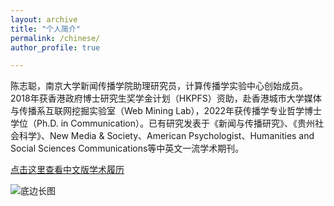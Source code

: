 ```yaml
---
layout: archive
title: "个人简介"
permalink: /chinese/
author_profile: true

---
```


陈志聪，南京大学新闻传播学院助理研究员，计算传播学实验中心创始成员。2018年获香港政府博士研究生奖学金计划（HKPFS）资助，赴香港城市大学媒体与传播系互联网挖掘实验室（Web Mining Lab），2022年获传播学专业哲学博士学位（Ph.D. in Communication）。已有研究发表于《新闻与传播研究》、《贵州社会科学》、New Media & Society、American Psychologist、Humanities and Social Sciences Communications等中英文一流学术期刊。

[点击这里查看中文版学术履历](https://docs.qq.com/doc/p/1d7474daedd329067b37915c0d33e8c5eaca8906)

![底边长图](https://user-images.githubusercontent.com/13479560/203529033-da7cb30e-2c5d-4e11-9b2c-64ed0dcf49da.png)
